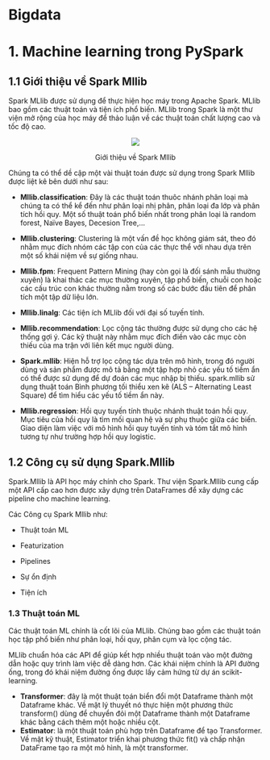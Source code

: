 # Bigdata
# 1. Machine learning trong PySpark
## 1.1 Giới thiệu về Spark Mllib
<p align="left">Spark MLlib được sử dụng để thực hiện học máy trong Apache Spark. MLlib bao gồm các thuật toán và tiện ích phổ biến. MLlib trong Spark là một thư viện mở rộng của học máy để thảo luận về các thuật toán chất lượng cao và tốc độ cao.</p>
<p align="center"> <img src ="https://bigdata-etl.com/wp-content/uploads/2019/02/spark-mllib-logo.png" />
<p align="center"> Giới thiệu về Spark Mllib </p>
<p align="left">Chúng ta có thể dề cập một vài thuật toán được sử dụng trong Spark Mllib được liệt kê bên dưới như sau:</p>

<p align="left">
  
+ <b>Mllib.classification</b>: Đây là các thuật toán thuôc nhánh phân loại mà chúng ta có thể kể đến như phân loại nhị phân, phân loại đa lớp và phân tích hồi quy. Một số thuật toán phổ biến nhất trong phân loại là random forest, Naïve Bayes, Decesion Tree,…

+ <b>Mllib.clustering</b>: Clustering là một vấn đề học không giám sát, theo đó nhằm mục đích nhóm các tập con của các thực thể với nhau dựa trên một số khái niệm về sự giống nhau.

+ <b>Mllib.fpm</b>: Frequent Pattern Mining (hay còn gọi là đối sánh mẫu thường xuyên) là khai thác các mục thường xuyên, tập phổ biến, chuỗi con hoặc các cấu trúc con khác thường nằm trong số các bước đầu tiên để phân tích một tập dữ liệu lớn.

+ <b>Mllib.linalg</b>: Các tiện ích MLlib đối với đại số tuyến tính.

+ <b>Mllib.recommendation</b>: Lọc cộng tác thường được sử dụng cho các hệ thống gợi ý. Các kỹ thuật này nhằm mục đích điền vào các mục còn thiếu của ma trận với liên kết mục người dùng.

+ <b>Spark.mllib</b>: Hiện hỗ trợ lọc cộng tác dựa trên mô hình, trong đó người dùng và sản phẩm được mô tả bằng một tập hợp nhỏ các yếu tố tiềm ẩn có thể được sử dụng để dự đoán các mục nhập bị thiếu. spark.mllib sử dụng thuật toán Bình phương tối thiểu xen kẽ (ALS – Alternating Least Square) để tìm hiểu các yếu tố tiềm ẩn này.

+ <b>Mllib.regression</b>: Hồi quy tuyến tính thuộc nhánh thuật toán hồi quy. Mục tiêu của hồi quy là tìm mối quan hệ và sự phụ thuộc giữa các biến. Giao diện làm việc với mô hình hồi quy tuyến tính và tóm tắt mô hình tương tự như trường hợp hồi quy logistic.
  
 </p>
 
## 1.2 Công cụ sử dụng Spark.Mllib

<p align="left">Spark.Mllib là API học máy chính cho Spark. Thư viện Spark.Mllib cung cấp một API cấp cao hơn được xây dựng trên DataFrames để xây dựng các pipeline cho machine learning.

Các Công cụ Spark Mllib như:

+ Thuật toán ML

+ Featurization

+ Pipelines

+ Sự ổn định

+ Tiện ích

 </p>
 
### 1.3 Thuật toán ML
 
<p align="left">Các thuật toán ML chính là cốt lõi của MLlib. Chúng bao gồm các thuật toán học tập phổ biến như phân loại, hồi quy, phân cụm và lọc cộng tác.

MLlib chuẩn hóa các API để giúp kết hợp nhiều thuật toán vào một đường dẫn hoặc quy trình làm việc dễ dàng hơn. Các khái niệm chính là API đường ống, trong đó khái niệm đường ống được lấy cảm hứng từ dự án scikit-learning.

+ <b>Transformer</b>: đây là một thuật toán biển đổi một Dataframe thành một Dataframe khác. Về mặt lý thuyết nó thực hiện một phương thức transform() dùng để chuyển đỏi một Dataframe thành một Dataframe khác bằng cách thêm một hoặc nhiều cột.
+ <b>Estimator</b>: là một thuật toán phù hợp trên Dataframe để tạo Transformer. Về mặt kỹ thuật, Estimator triển khai phương thức fit() và chấp nhận DataFrame tạo ra một mô hình, là một transformer.
 
 
